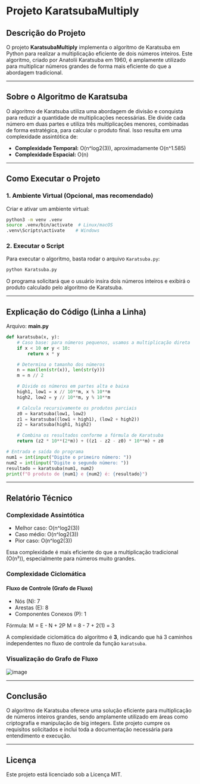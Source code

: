 # Projeto KaratsubaMultiply

## Descrição do Projeto

O projeto **KaratsubaMultiply** implementa o algoritmo de Karatsuba em Python para realizar a multiplicação eficiente de dois números inteiros. Este algoritmo, criado por Anatolii Karatsuba em 1960, é amplamente utilizado para multiplicar números grandes de forma mais eficiente do que a abordagem tradicional.

---

## Sobre o Algoritmo de Karatsuba

O algoritmo de Karatsuba utiliza uma abordagem de divisão e conquista para reduzir a quantidade de multiplicações necessárias. Ele divide cada número em duas partes e utiliza três multiplicações menores, combinadas de forma estratégica, para calcular o produto final. Isso resulta em uma complexidade assintótica de:

- **Complexidade Temporal:** O(n^log2(3)), aproximadamente O(n^1.585)
- **Complexidade Espacial:** O(n)

---

## Como Executar o Projeto

### 1. Ambiente Virtual (Opcional, mas recomendado)

Criar e ativar um ambiente virtual:

```bash
python3 -m venv .venv
source .venv/bin/activate  # Linux/macOS
.venv\Scripts\activate    # Windows
```

### 2. Executar o Script

Para executar o algoritmo, basta rodar o arquivo `Karatsuba.py`:

```bash
python Karatsuba.py
```

O programa solicitará que o usuário insira dois números inteiros e exibirá o produto calculado pelo algoritmo de Karatsuba.

---

## Explicação do Código (Linha a Linha)

Arquivo: **main.py**

```python
def karatsuba(x, y):
    # Caso base: para números pequenos, usamos a multiplicação direta
    if x < 10 or y < 10:
        return x * y

    # Determina o tamanho dos números
    n = max(len(str(x)), len(str(y)))
    m = n // 2

    # Divide os números em partes alta e baixa
    high1, low1 = x // 10**m, x % 10**m
    high2, low2 = y // 10**m, y % 10**m

    # Calcula recursivamente os produtos parciais
    z0 = karatsuba(low1, low2)
    z1 = karatsuba((low1 + high1), (low2 + high2))
    z2 = karatsuba(high1, high2)

    # Combina os resultados conforme a fórmula de Karatsuba
    return (z2 * 10**(2*m)) + ((z1 - z2 - z0) * 10**m) + z0

# Entrada e saída do programa
num1 = int(input("Digite o primeiro número: "))
num2 = int(input("Digite o segundo número: "))
resultado = karatsuba(num1, num2)
print(f"O produto de {num1} e {num2} é: {resultado}")
```

---

## Relatório Técnico

### Complexidade Assintótica

- Melhor caso: O(n^log2(3))
- Caso médio: O(n^log2(3))
- Pior caso: O(n^log2(3))

Essa complexidade é mais eficiente do que a multiplicação tradicional (O(n²)), especialmente para números muito grandes.

### Complexidade Ciclomática

#### Fluxo de Controle (Grafo de Fluxo)

- Nós (N): 7
- Arestas (E): 8
- Componentes Conexos (P): 1

Fórmula: M = E - N + 2P
M = 8 - 7 + 2(1) = 3

A complexidade ciclomática do algoritmo é **3**, indicando que há 3 caminhos independentes no fluxo de controle da função `karatsuba`.

### Visualização do Grafo de Fluxo

![image](https://github.com/user-attachments/assets/2246f900-4ce4-4a5d-964d-21938d94b73f)


---

## Conclusão

O algoritmo de Karatsuba oferece uma solução eficiente para multiplicação de números inteiros grandes, sendo amplamente utilizado em áreas como criptografia e manipulação de big integers. Este projeto cumpre os requisitos solicitados e inclui toda a documentação necessária para entendimento e execução.

---

## Licença

Este projeto está licenciado sob a Licença MIT.



